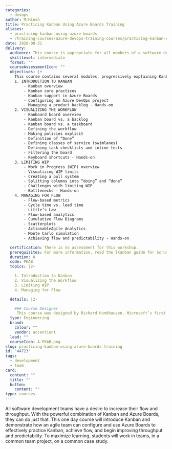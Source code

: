 ```yaml
---
categories:
  - devops
author: MrHinsh
title: Practicing Kanban Using Azure Boards Training
aliases:
  - practicing-kanban-using-azure-boards
  - /training-courses/azure-devops-training-courses/practicing-kanban-using-azure-boards-training/
date: 2020-08-31
delivery:
  audience: This course is appropriate for all members of a software development team, especially those who are actively involved with creating and refining a product backlog as well as planning and executing the work. This course will also provide value for individuals outside the development team (managers, Scrum Masters, coaches, and other stakeholders) who are interested in establishing and improving flow for their team. Even teams currently practicing Scrum should consider attending this course, as Kanban is a great complementary practice for managing and improving their flow.
  skilllevel: intermediate
  format: ""
  courseAssessmentIcon: ""
  objectives: |+
    This course contains several modules, progressively explaining Kanban’s principles and practices and how to use Azure Boards to support them. 
    1. INTRODUCTION TO KANBAN
        - Kanban overview
        - Kanban core practices
        - Kanban support in Azure Boards
        - Configuring an Azure DevOps project
        - Managing a product backlog - Hands-on
    2. VISUALIZING THE WORKFLOW
        - Kanboard board overview
        - Kanban board vs. a backlog
        - Kanban board vs. a taskboard
        - Defining the workflow
        - Making policies explicit
        - Definition of “Done”
        - Defining classes of service (swimlanes)
        - Defining task checklists and inline tests
        - Filtering the board
        - Keyboard shortcuts - Hands-on
    3. LIMITING WIP
        - Work in Progress (WIP) overview
        - Visualizing WIP limits
        - Creating a pull system
        - Splitting columns into “doing” and “done”
        - Challenges with limiting WIP
        - Bottlenecks - Hands-on
    4. MANAGING FOR FLOW
        - Flow-based metrics
        - Cycle time vs. lead time
        - Little’s Law
        - Flow-based analytics
        - Cumulative Flow Diagrams
        - Scatterplots
        - ActionableAgile Analytics
        - Monte Carlo simulation
        - Achieving flow and predictability - Hands-on

  certification: There is no assessment for this workshop.
  prerequisites: For more information, read the [Kanban guide for Scrum Teams](https://www.scrum.org/resources/kanban-guide-scrum-teams).
  duration: 8
  code: PKAB
  topics: |2+

    1. Introduction to Kanban
    2. Visualizing the Workflow
    3. Limiting WIP
    4. Managing for Flow

  details: |2-

    ### Course Designer
     This course was designed by Richard Hundhausen, Microsoft’s first Visual Studio ALM/DevOps MVP, Professional Scrum Trainer, and an experienced software developer.
  type: Engineering
  brand:
    colour: ""
    vendor: accentient
  lead: ""
  courseIcon: A-PKAB.png
slug: practicing-kanban-using-azure-boards-training
id: "44723"
tags:
  - development
  - team
card:
  content: ""
  title: ""
  button:
    content: ""
type: courses
---
```


All software development teams have a desire to increase their flow and throughput. With the powerful combination of Kanban and Azure Boards, they can do just that. This one day course will introduce Kanban and demonstrate how an agile team can configure and use Azure Boards to effectively practice Kanban, achieve flow, and begin improving throughput and predictability. To maximize learning, students will work in teams, in a common team project, on a common case study.

